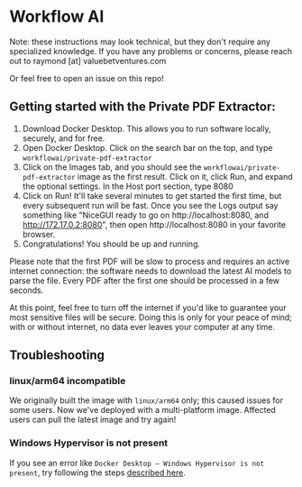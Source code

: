 # Workflow AI

Note: these instructions may look technical, but they don't require any specialized knowledge. If you have any problems or concerns, please reach out to raymond [at] valuebetventures.com

Or feel free to open an issue on this repo!

## Getting started with the Private PDF Extractor:

1. Download Docker Desktop. This allows you to run software locally, securely, and for free.
2. Open Docker Desktop. Click on the search bar on the top, and type `workflowai/private-pdf-extractor`
3. Click on the Images tab, and you should see the `workflowai/private-pdf-extractor` image as the first result. Click on it, click Run, and expand the optional settings. In the Host port section, type 8080
4. Click on Run! It'll take several minutes to get started the first time, but every subsequent run will be fast. Once you see the Logs output say something like "NiceGUI ready to go on http://localhost:8080, and http://172.17.0.2:8080", then open http://localhost:8080 in your favorite browser.
5. Congratulations! You should be up and running.

Please note that the first PDF will be slow to process and requires an active internet connection: the software needs to download the latest AI models to parse the file. Every PDF after the first one should be processed in a few seconds.

At this point, feel free to turn off the internet if you'd like to guarantee your most sensitive files will be secure. Doing this is only for your peace of mind; with or without internet, no data ever leaves your computer at any time.

## Troubleshooting

### linux/arm64 incompatible

We originally built the image with `linux/arm64` only; this caused issues for some users. Now we've deployed with a multi-platform image. Affected users can pull the latest image and try again!

### Windows Hypervisor is not present

If you see an error like `Docker Desktop — Windows Hypervisor is not present`, try following the steps [described here](https://levelup.gitconnected.com/how-to-enable-virtualization-docker-installation-error-46587f1e2686?gi=2a26c4a5687b).
